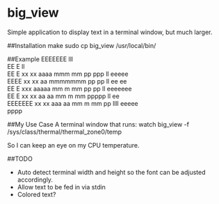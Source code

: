 # big_view

Simple application to display text in a terminal window, but much larger.

##Installation
make
sudo cp big_view /usr/local/bin/

##Example
EEEEEEE                                        lll             
 EE   E                                         ll             
 EE E    xx   xx   aaaa    mmm mm   pp ppp      ll     eeeee   
 EEEE     xx xx       aa   mmmmmmm   pp  pp     ll    ee   ee  
 EE E      xxx     aaaaa   mm m mm   pp  pp     ll    eeeeeee  
 EE   E   xx xx   aa  aa   mm m mm   ppppp      ll    ee       
EEEEEEE  xx   xx   aaa aa  mm m mm   pp        llll    eeeee   
                                    pppp                       

##My Use Case
A terminal window that runs:
watch big_view -f /sys/class/thermal/thermal_zone0/temp

So I can keep an eye on my CPU temperature.

##TODO
 - Auto detect terminal width and height so the font can be adjusted accordingly.
 - Allow text to be fed in via stdin
 - Colored text?
